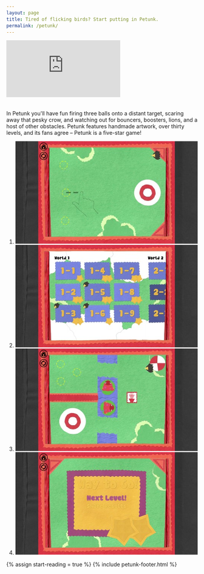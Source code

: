 ```yaml
---
layout: page
title: Tired of flicking birds? Start putting in Petunk.
permalink: /petunk/
---
```


<div class="windows-surface">
    <div class="video">
        <iframe src="https://www.youtube.com/embed/Il_CMzs0o7g" frameborder="0" allowfullscreen></iframe>
    </div>
</div>
<br />

In Petunk you'll have fun firing three balls onto a distant target, scaring away that pesky crow, 
and watching out for bouncers, boosters, lions, and a host of other obstacles. Petunk features 
handmade artwork, over thirty levels, and its fans agree – Petunk is a five-star game!

<ol class="screenshots">
    <li><a href="screenshot1.jpg"><img src="screenshot1.thumb.jpg" /></a></li>
    <li><a href="screenshot2.jpg"><img src="screenshot2.thumb.jpg" /></a></li>
    <li><a href="screenshot3.jpg"><img src="screenshot3.thumb.jpg" /></a></li>
    <li><a href="screenshot4.jpg"><img src="screenshot4.thumb.jpg" /></a></li>
</ol>

{% assign start-reading = true %}
{% include petunk-footer.html %}